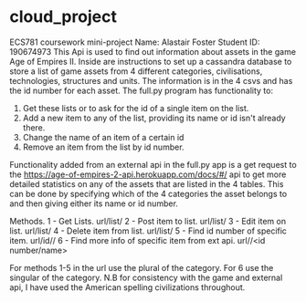 # cloud_project
ECS781 coursework mini-project 
Name: Alastair Foster
Student ID: 190674973
This Api is used to find out information about assets in the game Age of Empires II.
Inside are instructions to set up a cassandra database to store a list of game assets from 4 different categories, civilisations, technologies, structures and units. The information is in the 4 csvs and has the id number for each asset.
The full.py program has functionality to:
1. Get these lists or to ask for the id of a single item on the list.
2. Add a new item to any of the list, providing its name or id isn't already there.
3. Change the name of an item of a certain id
4. Remove an item from the list by id number.

Functionality added from an external api in the full.py app is a get request to the https://age-of-empires-2-api.herokuapp.com/docs/#/ api to get more detailed statistics on any of the assets that are listed in the 4 tables. This can be done by specifying which of the 4 categories the asset belongs to and then giving either its name or id number.


Methods.
1 - Get Lists. url/list/<category>
2 - Post item to list. url/list/<category>
3 - Edit item on list. url/list/<category>
4 - Delete item from list. url/list/<category>
5 - Find id number of specific item. url/id/<category>/<name>
6 - Find more info of specific item from ext api. url/<category>/<id number/name>
  
For methods 1-5 in the url use the plural of the category. For 6 use the singular of the category.
N.B for consistency with the game and external api, I have used the American spelling civilizations throughout.
